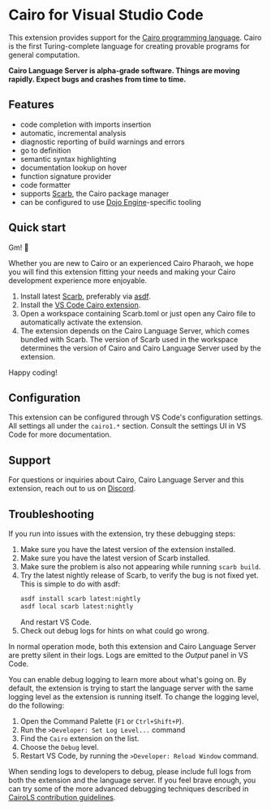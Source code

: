 # Cairo for Visual Studio Code

This extension provides support for the [Cairo programming language][cairo].
Cairo is the first Turing-complete language for creating provable programs for general computation.

**Cairo Language Server is alpha-grade software.
Things are moving rapidly.
Expect bugs and crashes from time to time.**

## Features

- code completion with imports insertion
- automatic, incremental analysis
- diagnostic reporting of build warnings and errors
- go to definition
- semantic syntax highlighting
- documentation lookup on hover
- function signature provider
- code formatter
- supports [Scarb], the Cairo package manager
- can be configured to use [Dojo Engine]-specific tooling

## Quick start

Gm! 👋

Whether you are new to Cairo or an experienced Cairo Pharaoh,
we hope you will find this extension fitting your needs and making your Cairo development experience more enjoyable.

1. Install latest [Scarb][scarb-dl], preferably via [asdf][scarb-asdf].
2. Install the [VS Code Cairo extension][vscode-marketplace].
3. Open a workspace containing Scarb.toml or just open any Cairo file to automatically activate the extension.
4. The extension depends on the Cairo Language Server, which comes bundled with Scarb.
   The version of Scarb used in the workspace determines the version of Cairo and Cairo Language Server used by the
   extension.

Happy coding!

## Configuration

This extension can be configured through VS Code's configuration settings.
All settings all under the `cairo1.*` section.
Consult the settings UI in VS Code for more documentation.

## Support

For questions or inquiries about Cairo, Cairo Language Server and this extension, reach out to us on [Discord].

## Troubleshooting

If you run into issues with the extension, try these debugging steps:

1. Make sure you have the latest version of the extension installed.
2. Make sure you have the latest version of Scarb installed.
3. Make sure the problem is also not appearing while running `scarb build`.
4. Try the latest nightly release of Scarb, to verify the bug is not fixed yet.
   This is simple to do with asdf:
   ```sh
   asdf install scarb latest:nightly
   asdf local scarb latest:nightly
   ```
   And restart VS Code.
5. Check out debug logs for hints on what could go wrong.

In normal operation mode, both this extension and Cairo Language Server are pretty silent in their logs.
Logs are emitted to the _Output_ panel in VS Code.

You can enable debug logging to learn more about what's going on.
By default, the extension is trying to start the language server with the same logging level as the extension is running
itself.
To change the logging level, do the following:

1. Open the Command Palette (`F1` or `Ctrl+Shift+P`).
2. Run the `>Developer: Set Log Level...` command
3. Find the `Cairo` extension on the list.
4. Choose the `Debug` level.
5. Restart VS Code, by running the `>Developer: Reload Window` command.

When sending logs to developers to debug,
please include full logs from both the extension and the language server.
If you feel brave enough, you can try some of the more advanced debugging techniques described in
[CairoLS contribution guidelines][debugging].

[cairo]: https://www.cairo-lang.org/
[debugging]: https://github.com/starkware-libs/cairo/blob/main/crates/cairo-lang-language-server/CONTRIBUTING.md#debugging
[discord]: https://discord.gg/QypNMzkHbc
[dojo engine]: https://book.dojoengine.org/
[scarb]: https://docs.swmansion.com/scarb
[scarb-asdf]: https://docs.swmansion.com/scarb/download.html#install-via-asdf
[scarb-dl]: https://docs.swmansion.com/scarb/download.html
[vscode-marketplace]: https://marketplace.visualstudio.com/items?itemName=starkware.cairo1
